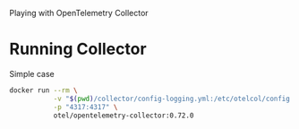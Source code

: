 Playing with OpenTelemetry Collector

# Running Collector

Simple case

```sh
docker run --rm \
           -v "$(pwd)/collector/config-logging.yml:/etc/otelcol/config.yaml" \
           -p "4317:4317" \
           otel/opentelemetry-collector:0.72.0
```
